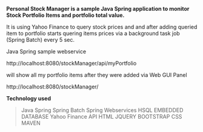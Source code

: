 **Personal Stock Manager is a sample Java Spring application to monitor Stock Portfolio Items and portfolio total value.**

It is using Yahoo Finance to query stock prices and and after adding queried item to portfolio starts quering items prices via a background task job (Spring Batch) every 5 sec.

Java Spring sample webservice 

http://localhost:8080/stockManager/api/myPortfolio

will show all my portfolio items after they were added via Web GUI Panel 

http://localhost:8080/stockManager/


**Technology used**

>Java Spring
>Spring Batch
>Spring Webservices
>HSQL EMBEDDED DATABASE
>Yahoo Finance API
>HTML
>JQUERY
>BOOTSTRAP CSS
>MAVEN




